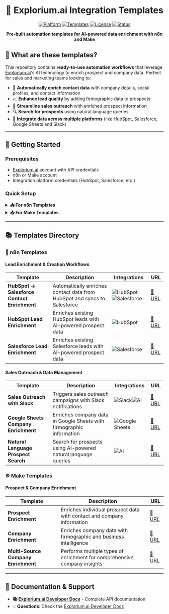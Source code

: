<div align="center">

# 🔗 Explorium.ai Integration Templates

[![Platform](https://img.shields.io/badge/platform-n8n%20%7C%20Make-blue?style=for-the-badge)](https://n8n.io)
[![Templates](https://img.shields.io/badge/templates-9%20ready--to--use-green?style=for-the-badge)](https://github.com/explorium-ai/integrations-templates)
[![License](https://img.shields.io/badge/license-MIT-yellow?style=for-the-badge)](LICENSE)
[![Status](https://img.shields.io/badge/status-maintained-brightgreen?style=for-the-badge)](https://github.com/explorium-ai/integrations-templates)

**Pre-built automation templates for AI-powered data enrichment with n8n and Make**


</div>



## 🎯 What are these templates?

This repository contains **ready-to-use automation workflows** that leverage [Explorium.ai](https://explorium.ai)'s AI technology to enrich prospect and company data. Perfect for sales and marketing teams looking to:

- 🤖 **Automatically enrich contact data** with company details, social profiles, and contact information
- 📈 **Enhance lead quality** by adding firmographic data to prospects  
- 🎯 **Streamline sales outreach** with enriched prospect information
- 🔍 **Search for prospects** using natural language queries
- 🔗 **Integrate data across multiple platforms** (like HubSpot, Salesforce, Google Sheets and Slack)

---

## 🚀 Getting Started

### Prerequisites
- [Explorium.ai](https://explorium.ai) account with API credentials
- n8n or Make account
- Integration platform credentials (HubSpot, Salesforce, etc.)

### Quick Setup

<details>
<summary><strong>📥 For n8n Templates</strong></summary>

1. **Import the template**
   - Copy the template URL from the table below
   - Paste into n8n's "Import from URL" feature
   - Or download the JSON file and upload manually

2. **Configure credentials**
   - Set up API keys for Explorium.ai
   - Configure service connections (HubSpot, Salesforce, etc.)

3. **Customize & test**
   - Adjust triggers, filters, and data mapping
   - Run test scenarios to verify functionality
   - Activate the workflow

</details>

<details>
<summary><strong>📥 For Make Templates</strong></summary>

1. **Import the blueprint**
   - Copy the blueprint URL from the table below
   - Paste into Make's "Import from URL" feature

2. **Set up connections**
   - Configure service connections
   - Add API credentials for all services

3. **Customize & deploy**
   - Modify the scenario for your use case
   - Test thoroughly before activation
   - Deploy the scenario

</details>

---

## 📚 Templates Directory

### 🔄 n8n Templates

#### Lead Enrichment & Creation Workflows

| Template | Description | Integrations | URL |
|----------|-------------|--------------|-----|
| **HubSpot → Salesforce Contact Enrichment** | Automatically enriches contact data from HubSpot and syncs to Salesforce | ![HubSpot](https://img.shields.io/badge/HubSpot-FF7A59?style=flat&logo=hubspot&logoColor=white) ![Salesforce](https://img.shields.io/badge/Salesforce-00A1E0?style=flat&logo=salesforce&logoColor=white) | [🔗 URL](https://raw.githubusercontent.com/explorium-ai/integrations-templates/refs/heads/main/n8n/automate-hubspot-to-salesforce-lead-creation-with-explorium-ai-enrichment.json) |
| **HubSpot Lead Enrichment** | Enriches existing HubSpot leads with AI-powered prospect data | ![HubSpot](https://img.shields.io/badge/HubSpot-FF7A59?style=flat&logo=hubspot&logoColor=white) | [🔗 URL](https://github.com/explorium-ai/integrations-templates/blob/main/n8n/automated-lead-enrichment-hubspot-for-enhanced-prospect-data.json) |
| **Salesforce Lead Enrichment** | Enriches existing Salesforce leads with AI-powered prospect data | ![Salesforce](https://img.shields.io/badge/Salesforce-00A1E0?style=flat&logo=salesforce&logoColor=white) | [🔗 URL](https://raw.githubusercontent.com/explorium-ai/integrations-templates/main/n8n/automated-ai-lead-enrichment-salesforce-to-explorium-for-enhanced-prospect-data.json) |

#### Sales Outreach & Data Management

| Template | Description | Integrations | URL |
|----------|-------------|--------------|-----|
| **Sales Outreach with Slack** | Triggers sales outreach campaigns with Slack notifications | ![Slack](https://img.shields.io/badge/Slack-4A154B?style=flat&logo=slack&logoColor=white)![AI](https://img.shields.io/badge/AI-000000?style=flat&logo=openai&logoColor=white) | [🔗 URL](https://raw.githubusercontent.com/explorium-ai/integrations-templates/main/n8n/automated-sales-outreach-using-event-triggered-data-with-explorium-mcp-and-slack.json) |
| **Google Sheets Company Enrichment** | Enriches company data in Google Sheets with firmographic information | ![Google Sheets](https://img.shields.io/badge/Google%20Sheets-34A853?style=flat&logo=google-sheets&logoColor=white) | [🔗 URL](https://raw.githubusercontent.com/explorium-ai/integrations-templates/main/n8n/enrich-company-firmographic-data-in-google-sheets-with-explorium-mcp.json) |
| **Natural Language Prospect Search** | Search for prospects using AI-powered natural language queries | ![AI](https://img.shields.io/badge/AI-000000?style=flat&logo=openai&logoColor=white) | [🔗 URL](https://raw.githubusercontent.com/explorium-ai/integrations-templates/main/n8n/search-prospects-with-natural-language-using-explorium.ai-mcp.json) |

### ⚙️ Make Templates

#### Prospect & Company Enrichment

| Template | Description | URL |
|----------|-------------|-----|
| **Prospect Enrichment** | Enriches individual prospect data with contact and company information | [🔗 URL](https://raw.githubusercontent.com/explorium-ai/integrations-templates/main/make/enrich-prospect.blueprint.json) |
| **Company Enrichment** | Enriches company data with firmographic and business intelligence | [🔗 URL](https://raw.githubusercontent.com/explorium-ai/integrations-templates/main/make/enrich-company.blueprint.json) |
| **Multi-Source Company Enrichment** | Performs multiple types of enrichment for comprehensive company insights | [🔗 URL](https://raw.githubusercontent.com/explorium-ai/integrations-templates/main/make/enrich-company-with-multiple-enrichments.blueprint.json) |


---

## 📖 Documentation & Support

- **📚 [Explorium.ai Developer Docs](https://developers.explorium.ai)** - Complete API documentation
- 💡 **Questions**: Check the [Explorium.ai Developer Docs](https://developers.explorium.ai)
